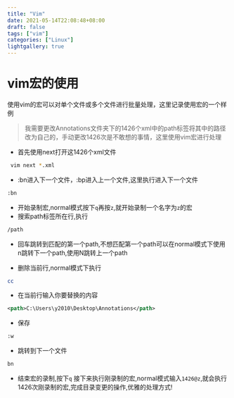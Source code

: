 ```yaml
---
title: "Vim"
date: 2021-05-14T22:08:48+08:00
draft: false
tags: ["vim"]
categories: ["Linux"]
lightgallery: true
---
```

# vim宏的使用
使用vim的宏可以对单个文件或多个文件进行批量处理，这里记录使用宏的一个样例
>我需要更改Annotations文件夹下的1426个xml中的path标签将其中的路径改为自己的，手动更改1426次是不敢想的事情，这里使用vim宏进行处理

- 首先使用next打开这1426个xml文件
```bash
 vim next *.xml
```

- :bn进入下一个文件，:bp进入上一个文件,这里执行进入下一个文件
```bash
:bn
```

- 开始录制宏,normal模式按下`q`再按`z`,就开始录制一个名字为`z`的宏
- 搜索path标签所在行,执行
```bash
/path
```
- 回车跳转到匹配的第一个path,不想匹配第一个path可以在normal模式下使用n跳转下一个path,使用N跳转上一个path

- 删除当前行,normal模式下执行
```bash
cc
```
- 在当前行输入你要替换的内容

```xml
<path>C:\Users\y2010\Desktop\Annotations</path>
```
- 保存
```bash
:w
```
- 跳转到下一个文件
```bash
bn
```
- 结束宏的录制,按下`q`
接下来执行刚录制的宏,normal模式输入`1426@z`,就会执行1426次刚录制的宏,完成目录变更的操作,优雅的处理方式!